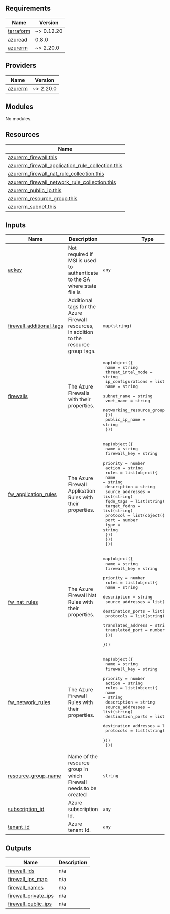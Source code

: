 <!-- BEGIN_TF_DOCS -->
## Requirements

| Name | Version |
|------|---------|
| <a name="requirement_terraform"></a> [terraform](#requirement\_terraform) | ~> 0.12.20 |
| <a name="requirement_azuread"></a> [azuread](#requirement\_azuread) | 0.8.0 |
| <a name="requirement_azurerm"></a> [azurerm](#requirement\_azurerm) | ~> 2.20.0 |

## Providers

| Name | Version |
|------|---------|
| <a name="provider_azurerm"></a> [azurerm](#provider\_azurerm) | ~> 2.20.0 |

## Modules

No modules.

## Resources

| Name |
|------|
| [azurerm_firewall.this](https://registry.terraform.io/providers/hashicorp/azurerm/latest/docs/resources/firewall) |
| [azurerm_firewall_application_rule_collection.this](https://registry.terraform.io/providers/hashicorp/azurerm/latest/docs/resources/firewall_application_rule_collection) |
| [azurerm_firewall_nat_rule_collection.this](https://registry.terraform.io/providers/hashicorp/azurerm/latest/docs/resources/firewall_nat_rule_collection) |
| [azurerm_firewall_network_rule_collection.this](https://registry.terraform.io/providers/hashicorp/azurerm/latest/docs/resources/firewall_network_rule_collection) |
| [azurerm_public_ip.this](https://registry.terraform.io/providers/hashicorp/azurerm/latest/docs/resources/public_ip) |
| [azurerm_resource_group.this](https://registry.terraform.io/providers/hashicorp/azurerm/latest/docs/data-sources/resource_group) |
| [azurerm_subnet.this](https://registry.terraform.io/providers/hashicorp/azurerm/latest/docs/data-sources/subnet) |

## Inputs

| Name | Description | Type | Default | Required |
|------|-------------|------|---------|:--------:|
| <a name="input_ackey"></a> [ackey](#input\_ackey) | Not required if MSI is used to authenticate to the SA where state file is | `any` | `null` | no |
| <a name="input_firewall_additional_tags"></a> [firewall\_additional\_tags](#input\_firewall\_additional\_tags) | Additional tags for the Azure Firewall resources, in addition to the resource group tags. | `map(string)` | `{}` | no |
| <a name="input_firewalls"></a> [firewalls](#input\_firewalls) | The Azure Firewalls with their properties. | <pre>map(object({<br>    name              = string<br>    threat_intel_mode = string<br>    ip_configurations = list(object({<br>      name                      = string<br>      subnet_name               = string<br>      vnet_name                 = string<br>      networking_resource_group = string<br>    }))<br>    public_ip_name = string<br>  }))</pre> | `{}` | no |
| <a name="input_fw_application_rules"></a> [fw\_application\_rules](#input\_fw\_application\_rules) | The Azure Firewall Application Rules with their properties. | <pre>map(object({<br>    name         = string<br>    firewall_key = string<br>    priority     = number<br>    action       = string<br>    rules = list(object({<br>      name             = string<br>      description      = string<br>      source_addresses = list(string)<br>      fqdn_tags        = list(string)<br>      target_fqdns     = list(string)<br>      protocol = list(object({<br>        port = number<br>        type = string<br>      }))<br>    }))<br>  }))</pre> | `{}` | no |
| <a name="input_fw_nat_rules"></a> [fw\_nat\_rules](#input\_fw\_nat\_rules) | The Azure Firewall Nat Rules with their properties. | <pre>map(object({<br>    name         = string<br>    firewall_key = string<br>    priority     = number<br>    rules = list(object({<br>      name               = string<br>      description        = string<br>      source_addresses   = list(string)<br>      destination_ports  = list(string)<br>      protocols          = list(string)<br>      translated_address = string<br>      translated_port    = number<br>    }))<br>  }))</pre> | `{}` | no |
| <a name="input_fw_network_rules"></a> [fw\_network\_rules](#input\_fw\_network\_rules) | The Azure Firewall Rules with their properties. | <pre>map(object({<br>    name         = string<br>    firewall_key = string<br>    priority     = number<br>    action       = string<br>    rules = list(object({<br>      name                  = string<br>      description           = string<br>      source_addresses      = list(string)<br>      destination_ports     = list(string)<br>      destination_addresses = list(string)<br>      protocols             = list(string)<br>    }))<br>  }))</pre> | `{}` | no |
| <a name="input_resource_group_name"></a> [resource\_group\_name](#input\_resource\_group\_name) | Name of the resource group in which Firewall needs to be created | `string` | n/a | yes |
| <a name="input_subscription_id"></a> [subscription\_id](#input\_subscription\_id) | Azure subscription Id. | `any` | n/a | yes |
| <a name="input_tenant_id"></a> [tenant\_id](#input\_tenant\_id) | Azure tenant Id. | `any` | n/a | yes |

## Outputs

| Name | Description |
|------|-------------|
| <a name="output_firewall_ids"></a> [firewall\_ids](#output\_firewall\_ids) | n/a |
| <a name="output_firewall_ips_map"></a> [firewall\_ips\_map](#output\_firewall\_ips\_map) | n/a |
| <a name="output_firewall_names"></a> [firewall\_names](#output\_firewall\_names) | n/a |
| <a name="output_firewall_private_ips"></a> [firewall\_private\_ips](#output\_firewall\_private\_ips) | n/a |
| <a name="output_firewall_public_ips"></a> [firewall\_public\_ips](#output\_firewall\_public\_ips) | n/a |
<!-- END_TF_DOCS -->